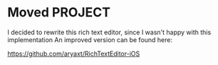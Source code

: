 Moved PROJECT
====================
I decided to rewrite this rich text editor, since I wasn't happy with this implementation
An improved version can be found here:

https://github.com/aryaxt/RichTextEditor-iOS
